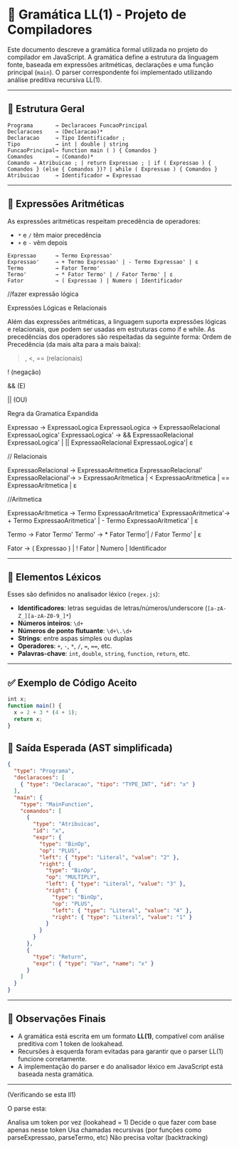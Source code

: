 # 📘 Gramática LL(1) - Projeto de Compiladores

Este documento descreve a gramática formal utilizada no projeto do compilador em JavaScript. A gramática define a estrutura da linguagem fonte, baseada em expressões aritméticas, declarações e uma função principal (`main`). O parser correspondente foi implementado utilizando análise preditiva recursiva LL(1).

---

## 🧠 Estrutura Geral

```
Programa       → Declaracoes FuncaoPrincipal
Declaracoes    → (Declaracao)*
Declaracao     → Tipo Identificador ;
Tipo           → int | double | string
FuncaoPrincipal→ function main ( ) { Comandos }
Comandos       → (Comando)*
Comando → Atribuicao ; | return Expressao ; | if ( Expressao ) { Comandos } (else { Comandos })? | while ( Expressao ) { Comandos }
Atribuicao     → Identificador = Expressao
```

---

## 🧮 Expressões Aritméticas

As expressões aritméticas respeitam precedência de operadores:
- `*` e `/` têm maior precedência
- `+` e `-` vêm depois

```
Expressao      → Termo Expressao'
Expressao'     → + Termo Expressao' | - Termo Expressao' | ε
Termo          → Fator Termo'
Termo'         → * Fator Termo' | / Fator Termo' | ε
Fator          → ( Expressao ) | Numero | Identificador
```




//fazer expressão lógica




Expressões Lógicas e Relacionais

Além das expressões aritméticas, a linguagem suporta expressões lógicas e relacionais, que podem ser usadas em estruturas como if e while. As precedências dos operadores são respeitadas da seguinte forma:
Ordem de Precedência (da mais alta para a mais baixa):

>, <, == (relacionais)

! (negação)

&& (E)

|| (OU)



Regra da Gramatica Expandida

Expressao           → ExpressaoLogica
ExpressaoLogica     → ExpressaoRelacional ExpressaoLogica'
ExpressaoLogica'    → && ExpressaoRelacional ExpressaoLogica' | || ExpressaoRelacional ExpressaoLogica'| ε

// Relacionais

ExpressaoRelacional → ExpressaoAritmetica ExpressaoRelacional'
ExpressaoRelacional'→ > ExpressaoAritmetica | < ExpressaoAritmetica  | == ExpressaoAritmetica | ε

//Aritmetica

ExpressaoAritmetica → Termo ExpressaoAritmetica'
ExpressaoAritmetica'→ + Termo ExpressaoAritmetica'  | - Termo ExpressaoAritmetica'  | ε

Termo               → Fator Termo'
Termo'              → * Fator Termo'| / Fator Termo' | ε

Fator               → ( Expressao )  | ! Fator  | Numero  | Identificador











---

## 📌 Elementos Léxicos

Esses são definidos no analisador léxico (`regex.js`):

- **Identificadores**: letras seguidas de letras/números/underscore (`[a-zA-Z_][a-zA-Z0-9_]*`)
- **Números inteiros**: `\d+`
- **Números de ponto flutuante**: `\d+\.\d+`
- **Strings**: entre aspas simples ou duplas
- **Operadores**: `+`, `-`, `*`, `/`, `=`, `==`, etc.
- **Palavras-chave**: `int`, `double`, `string`, `function`, `return`, etc.

---

## ✅ Exemplo de Código Aceito

```js
int x;
function main() {
  x = 2 + 3 * (4 + 1);
  return x;
}
```

## 🌳 Saída Esperada (AST simplificada)

```json
{
  "type": "Programa",
  "declaracoes": [
    { "type": "Declaracao", "tipo": "TYPE_INT", "id": "x" }
  ],
  "main": {
    "type": "MainFunction",
    "comandos": [
      {
        "type": "Atribuicao",
        "id": "x",
        "expr": {
          "type": "BinOp",
          "op": "PLUS",
          "left": { "type": "Literal", "value": "2" },
          "right": {
            "type": "BinOp",
            "op": "MULTIPLY",
            "left": { "type": "Literal", "value": "3" },
            "right": {
              "type": "BinOp",
              "op": "PLUS",
              "left": { "type": "Literal", "value": "4" },
              "right": { "type": "Literal", "value": "1" }
            }
          }
        }
      },
      {
        "type": "Return",
        "expr": { "type": "Var", "name": "x" }
      }
    ]
  }
}
```

---

## 📌 Observações Finais

- A gramática está escrita em um formato **LL(1)**, compatível com análise preditiva com 1 token de lookahead.
- Recursões à esquerda foram evitadas para garantir que o parser LL(1) funcione corretamente.
- A implementação do parser e do analisador léxico em JavaScript está baseada nesta gramática.

---

(Verificando se esta ll1)

O parse esta: 

Analisa um token por vez (lookahead = 1)
Decide o que fazer com base apenas nesse token
Usa chamadas recursivas (por funções como parseExpressao, parseTermo, etc)
Não precisa voltar (backtracking)